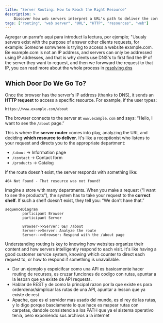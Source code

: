 ```yaml
---
title: "Server Routing: How to Reach the Right Resource"
description: >
    Discover how web servers interpret a URL's path to deliver the correct resource. This lesson explains server request routing with a clear analogy and diagrams to visualize the process.
tags: ["routing", "web server", "URL", "HTTP", "resources", "web"]
---
```


<todo> Agregar un parrafo aqui para introduct la lectura, por ejemplo; "Usualy servers exist with the purpose of answer other clients requests, for example: Someone somwhere is trying to access a website example.com. Be example.com is not an IP address, and servers can only be addressed using IP addresses, and that is why clents use DNS's to first find the IP of the server they want to request, and then we forwward the request to that IP, you can read more about the whole process in <a href="#">resolving dns</a> </todo>

## Which Door Do We Go To?

Once the browser has the server's IP address (thanks to DNS), it sends an **HTTP request** to access a specific resource. For example, if the user types:

```text
https://www.example.com/about
```
The browser connects to the server at `www.example.com` and says: “Hello, I want to see the `/about` page.”

This is where the **server router** comes into play, analyzing the URL and deciding **which resource to deliver**. It's like a receptionist who listens to your request and directs you to the appropriate department:

- `/about` → Information page
- `/contact` → Contact form
- `/products` → Catalog

If the route doesn't exist, the server responds with something like:

```text
404 Not Found - That resource was not found!
```

Imagine a store with many departments. When you make a request (“I want to see the products”), the system has to take your request to the **correct shelf**. If such a shelf doesn't exist, they tell you: “We don't have that.”

```mermaid
sequenceDiagram
        participant Browser
        participant Server

        Browser->>Server: GET /about
        Server->>Server: Analyze the route
        Server-->>Browser: Respond with the /about page
```

Understanding routing is key to knowing how websites organize their content and how servers intelligently respond to each visit. It's like having a good customer service system, knowing which counter to direct each request to, or how to respond if something is unavailable.


<todo> 

- Dar un ejemplo y espeicifcar como una API es basicamente hacer routing de recursos, es cruzar funciones de codigo con rutas, apuntar a la lesosn que ya existe de API requests.
- Hablar de REST y de como la principal razon por la que existe es para orderdenar/simplicar las rutas de una API, apuntar a lesson que ya existe de rest
- Apache, que es el servidor mas usado del mundo, es el rey de las rutas, y lo digo porque basciamente lo que hace es mapear rutas con carpetas, dandole consistencia a los PATH que ya el sistema operativo tenia, pero exponiendo sus archivos a la internet

</todo>

